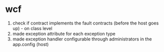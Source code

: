 # wcf

1) check if contract implements the fault contracts (before the host goes up) - on class level
2) made exception attribute for each exception type
3) made exception handler configurable through administrators in the app.config (host) 

